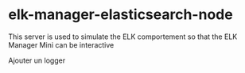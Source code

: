 # elk-manager-elasticsearch-node

This server is used to simulate the ELK comportement so that the ELK Manager Mini can be interactive 

Ajouter un logger